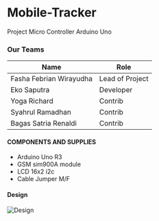 # Mobile-Tracker
Project Micro Controller Arduino Uno
### Our Teams
|Name|Role|
|--|--|
|Fasha Febrian Wirayudha|Lead of Project|
|Eko Saputra|Developer|
|Yoga Richard|Contrib|
|Syahrul Ramadhan |Contrib|
|Bagas Satria Renaldi|Contrib|


#### COMPONENTS AND SUPPLIES
- Arduino Uno R3
- GSM sim900A module
- LCD 16x2 i2c
- Cable Jumper M/F



#### Design
![Design](https://github.com/ekovegeance/Mobile-Tracker/blob/main/design.avif)
